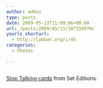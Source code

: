 ```yaml
---
author: admin
type: posts
date: 2009-05-13T11:09:06+00:00
url: /posts/2009/05/13/107156970/
yourls_shorturl:
  - http://lobban.org/i/4h
categories:
  - Photos

---
```

<div class="figure">
  <img src="http://lobban.org/wp-content/uploads/2011/06/b9vfl4b63n69degdOlAne2C9o1_500.jpg" alt="" />
</div>

[Stop Talking cards][1] from Set Editions.

 [1]: http://www.seteditions.com/stoptalking.html
